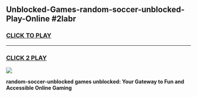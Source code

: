 
## Unblocked-Games-random-soccer-unblocked-Play-Online #2labr
<h3>
<a href="https://news.freeplayer.one?title=random-soccer-unblocked&ref=3">CLICK TO PLAY</a></h3>
<hr>

<h3>
<a href="https://news.freeplayer.one?title=random-soccer-unblocked&ref=3">CLICK 2 PLAY</a>
  
</h3>

<a href="https://news.freeplayer.one?title=random-soccer-unblocked&ref=3"><img src="https://clearcache.store/games.png"></a>


**random-soccer-unblocked games unblocked: Your Gateway to Fun and Accessible Online Gaming**

